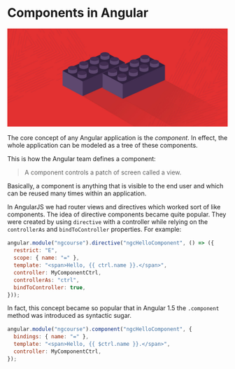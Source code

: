 # Components in Angular

![components](../.gitbook/assets/components.jpg)

The core concept of any Angular application is the _component_. In effect, the whole application can be modeled as a tree of these components.

This is how the Angular team defines a component:

> A component controls a patch of screen called a view.

Basically, a component is anything that is visible to the end user and which can be reused many times within an application.

In AngularJS we had router views and directives which worked sort of like components. The idea of directive components became quite popular. They were created by using `directive` with a controller while relying on the `controllerAs` and `bindToController` properties. For example:

```javascript
angular.module("ngcourse").directive("ngcHelloComponent", () => ({
  restrict: "E",
  scope: { name: "=" },
  template: "<span>Hello, {{ ctrl.name }}.</span>",
  controller: MyComponentCtrl,
  controllerAs: "ctrl",
  bindToController: true,
}));
```

In fact, this concept became so popular that in Angular 1.5 the `.component` method was introduced as syntactic sugar.

```javascript
angular.module("ngcourse").component("ngcHelloComponent", {
  bindings: { name: "=" },
  template: "<span>Hello, {{ $ctrl.name }}.</span>",
  controller: MyComponentCtrl,
});
```
